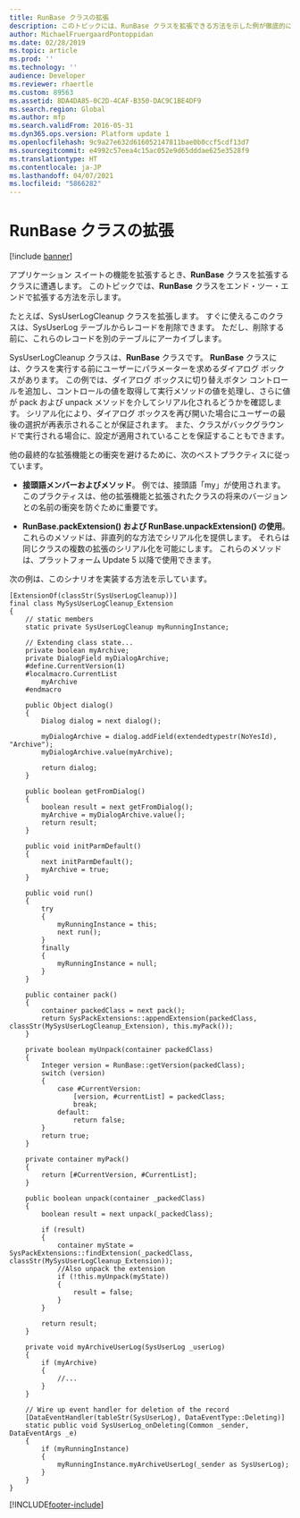 ```yaml
---
title: RunBase クラスの拡張
description: このトピックには、RunBase クラスを拡張できる方法を示した例が徹底的に含まれています。
author: MichaelFruergaardPontoppidan
ms.date: 02/28/2019
ms.topic: article
ms.prod: ''
ms.technology: ''
audience: Developer
ms.reviewer: rhaertle
ms.custom: 89563
ms.assetid: 8DA4DA85-0C2D-4CAF-B350-DAC9C1BE4DF9
ms.search.region: Global
ms.author: mfp
ms.search.validFrom: 2016-05-31
ms.dyn365.ops.version: Platform update 1
ms.openlocfilehash: 9c9a27e632d616052147811bae0b0ccf5cdf13d7
ms.sourcegitcommit: e4992c57eea4c15ac052e9d65dddae625e3528f9
ms.translationtype: HT
ms.contentlocale: ja-JP
ms.lasthandoff: 04/07/2021
ms.locfileid: "5866282"
---
```

# <a name="extend-the-runbase-class"></a>RunBase クラスの拡張

[!include [banner](../includes/banner.md)]

アプリケーション スイートの機能を拡張するとき、**RunBase** クラスを拡張するクラスに遭遇します。 このトピックでは、**RunBase** クラスをエンド・ツー・エンドで拡張する方法を示します。

たとえば、SysUserLogCleanup クラスを拡張します。 すぐに使えるこのクラスは、SysUserLog テーブルからレコードを削除できます。 ただし、削除する前に、これらのレコードを別のテーブルにアーカイブします。

SysUserLogCleanup クラスは、**RunBase** クラスです。 **RunBase** クラスには、クラスを実行する前にユーザーにパラメーターを求めるダイアログ ボックスがあります。 この例では、ダイアログ ボックスに切り替えボタン コントロールを追加し、コントロールの値を取得して実行メソッドの値を処理し、さらに値が pack および unpack メソッドを介してシリアル化されるどうかを確認します。 シリアル化により、ダイアログ ボックスを再び開いた場合にユーザーの最後の選択が再表示されることが保証されます。 また、クラスがバックグラウンドで実行される場合に、設定が適用されていることを保証することもできます。

他の最終的な拡張機能との衝突を避けるために、次のベストプラクティスに従っています。

- **接頭語メンバーおよびメソッド**。 例では、接頭語「my」が使用されます。 このプラクティスは、他の拡張機能と拡張されたクラスの将来のバージョンとの名前の衝突を防ぐために重要です。

- **RunBase.packExtension() および RunBase.unpackExtension() の使用**。 これらのメソッドは、非直列的な方法でシリアル化を提供します。 それらは同じクラスの複数の拡張のシリアル化を可能にします。 これらのメソッドは、プラットフォーム Update 5 以降で使用できます。

次の例は、このシナリオを実装する方法を示しています。

```xpp
[ExtensionOf(classStr(SysUserLogCleanup))]
final class MySysUserLogCleanup_Extension
{
    // static members
    static private SysUserLogCleanup myRunningInstance;

    // Extending class state...
    private boolean myArchive;
    private DialogField myDialogArchive;
    #define.CurrentVersion(1)
    #localmacro.CurrentList
        myArchive
    #endmacro

    public Object dialog()
    {
        Dialog dialog = next dialog();

        myDialogArchive = dialog.addField(extendedtypestr(NoYesId), "Archive");
        myDialogArchive.value(myArchive);

        return dialog;
    }

    public boolean getFromDialog()
    {
        boolean result = next getFromDialog();
        myArchive = myDialogArchive.value();
        return result;
    }
    
    public void initParmDefault()
    {
        next initParmDefault();
        myArchive = true;
    }    

    public void run()
    {
        try
        {
            myRunningInstance = this;
            next run();
        }
        finally
        {
            myRunningInstance = null;
        }
    }

    public container pack()
    {
        container packedClass = next pack();
        return SysPackExtensions::appendExtension(packedClass, classStr(MySysUserLogCleanup_Extension), this.myPack());
    }

    private boolean myUnpack(container packedClass)
    {
        Integer version = RunBase::getVersion(packedClass);
        switch (version)
        {
            case #CurrentVersion:
                [version, #currentList] = packedClass;
                break;
            default:
                return false;
        }
        return true;
    }

    private container myPack()
    {
        return [#CurrentVersion, #CurrentList];
    }

    public boolean unpack(container _packedClass)
    {
        boolean result = next unpack(_packedClass);

        if (result)
        {
            container myState = SysPackExtensions::findExtension(_packedClass, classStr(MySysUserLogCleanup_Extension));
            //Also unpack the extension
            if (!this.myUnpack(myState))
            {
                result = false;
            }
        }

        return result;
    }
    
    private void myArchiveUserLog(SysUserLog _userLog)
    {
        if (myArchive)
        {
            //...
        }
    }

    // Wire up event handler for deletion of the record
    [DataEventHandler(tableStr(SysUserLog), DataEventType::Deleting)]
    static public void SysUserLog_onDeleting(Common _sender, DataEventArgs _e)
    {
        if (myRunningInstance)
        {
            myRunningInstance.myArchiveUserLog(_sender as SysUserLog);
        }
    }
}
```




[!INCLUDE[footer-include](../../../includes/footer-banner.md)]